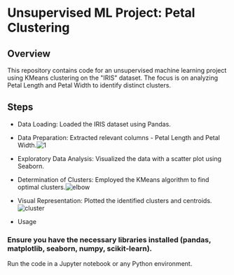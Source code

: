 # Unsupervised ML Project: Petal Clustering

## Overview
This repository contains code for an unsupervised machine learning project using KMeans clustering on the "IRIS" dataset. The focus is on analyzing Petal Length and Petal Width to identify distinct clusters.

## Steps
* Data Loading: Loaded the IRIS dataset using Pandas.

* Data Preparation: Extracted relevant columns - Petal Length and Petal Width.![1](https://github.com/nahidkawsar/-Petal-Clustering-Unsupervised-Machine-Learning-with-KMeans-on-the-IRIS-Dataset-/assets/149723828/c3990394-006c-48fb-a24f-97061d7ea245)


* Exploratory Data Analysis: Visualized the data with a scatter plot using Seaborn.

* Determination of Clusters: Employed the KMeans algorithm to find optimal clusters.![elbow](https://github.com/nahidkawsar/-Petal-Clustering-Unsupervised-Machine-Learning-with-KMeans-on-the-IRIS-Dataset-/assets/149723828/ac37fcd2-5dc5-46b3-a115-db5370584264)

* Visual Representation: Plotted the identified clusters and centroids.![cluster](https://github.com/nahidkawsar/-Petal-Clustering-Unsupervised-Machine-Learning-with-KMeans-on-the-IRIS-Dataset-/assets/149723828/00316768-7969-4bd8-92b0-1cec40397b4d)

* Usage
### Ensure you have the necessary libraries installed (pandas, matplotlib, seaborn, numpy, scikit-learn).
Run the code in a Jupyter notebook or any Python environment.
